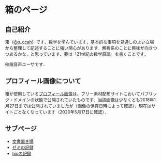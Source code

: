 # 箱のページ

## 自己紹介

箱（[@o_ccah](https://twitter.com/o_ccah/)）です．数学を学んでいます．基本的な事項を見通しのよい立場から整理して記述することに強い関心があります．解析系のことに興味が向きつつあるかな，と思っています．夢は「21世紀の数学原論」を書くことです．

催眠音声ユーザです．

## プロフィール画像について

箱が使用している[プロフィール画像](imgs/gi01a201502181400.jpg)は，フリー素材配布サイトにおいてパブリック・ドメインの状態で公開されていたものです．当該画像は少なくとも2018年1月27日までは公開されていましたが（画像の保存日時によって確認），現在はサイトごとなくなっています（2020年5月17日に確認）．

## サブページ

* [文書置き場](docs.md)
* [ゼミの記録](seminar.md)
* [bioの記録](bio.md)
